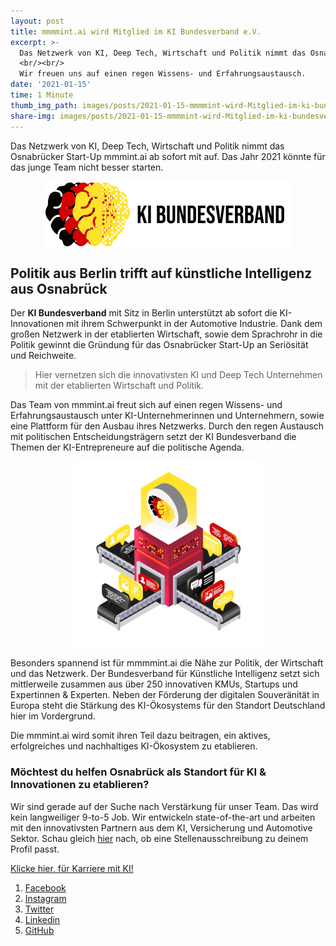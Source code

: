 ```yaml
---
layout: post
title: mmmmint.ai wird Mitglied im KI Bundesverband e.V.
excerpt: >-
  Das Netzwerk von KI, Deep Tech, Wirtschaft und Politik nimmt das Osnabrücker Start-Up mmmint.ai ab sofort mit auf. Das Jahr 2021 könnte für das junge Team nicht besser starten.
  <br/><br/>
  Wir freuen uns auf einen regen Wissens- und Erfahrungsaustausch.
date: '2021-01-15'
time: 1 Minute
thumb_img_path: images/posts/2021-01-15-mmmmint-wird-Mitglied-im-ki-bundesverband/Hero.png
share-img: images/posts/2021-01-15-mmmmint-wird-Mitglied-im-ki-bundesverband/Hero.png
---
```


Das Netzwerk von KI, Deep Tech, Wirtschaft und Politik nimmt das Osnabrücker Start-Up mmmint.ai ab sofort mit auf. Das Jahr 2021 könnte für das junge Team nicht besser starten.

[<img src="/images/Ki_Verband_Logo_klein.png" alt="logo ki bundesverband" style="margin: auto;  display: block;" />](https://ki-verband.de/)

## Politik aus Berlin trifft auf künstliche Intelligenz aus Osnabrück

Der <strong>KI Bundesverband</strong> mit Sitz in Berlin unterstützt ab sofort die KI-Innovationen mit ihrem Schwerpunkt in der Automotive Industrie. Dank dem großen Netzwerk in der etablierten Wirtschaft, sowie dem Sprachrohr in die Politik gewinnt die Gründung für das Osnabrücker Start-Up an Seriösität und Reichweite.

> Hier vernetzen sich die innovativsten KI und Deep Tech Unternehmen mit der etablierten Wirtschaft und Politik.

Das Team von mmmint.ai freut sich auf einen regen Wissens- und Erfahrungsaustausch unter KI-Unternehmerinnen und Unternehmern, sowie eine Plattform für den Ausbau ihres Netzwerks. Durch den regen Austausch mit politischen Entscheidungsträgern setzt der KI Bundesverband die Themen der KI-Entrepreneure auf die politische Agenda.

[<img src="/images/posts/2021-01-15-mmmmint-wird-Mitglied-im-ki-bundesverband/Hero.png" alt="logo ki bundesverband" style="height: 300px; margin: auto;  display: block;" />](https://ki-verband.de/)

Besonders spannend ist für mmmmint.ai die Nähe zur Politik, der Wirtschaft und das Netzwerk. Der Bundesverband für Künstliche Intelligenz setzt sich mittlerweile zusammen aus über 250 innovativen KMUs, Startups und Expertinnen & Experten. Neben der Förderung der digitalen Souveränität in Europa steht die Stärkung des KI-Ökosystems für den Standort Deutschland hier im Vordergrund.

Die mmmint.ai wird somit ihren Teil dazu beitragen, ein aktives, erfolgreiches und nachhaltiges KI-Ökosystem zu etablieren.

### Möchtest du helfen Osnabrück als Standort für KI & Innovationen zu etablieren?

Wir sind gerade auf der Suche nach Verstärkung für unser Team. Das wird kein langweiliger 9-to-5 Job. Wir entwickeln state-of-the-art und arbeiten mit den innovativsten Partnern aus dem KI, Versicherung und Automotive Sektor. Schau gleich [hier](/career) nach, ob eine Stellenausschreibung zu deinem Profil passt.

<a href="/career" class="button">Klicke hier, für Karriere mit KI!</a>

1. [Facebook](https://www.facebook.com/mmmintai/)
2. [Instagram](https://instagram.com/mmmint.ai)
3. [Twitter](https://twitter.com/mmmint_ai)
4. [Linkedin](https://linkedin.com/company/mmmint-ai/)
5. [GitHub](https://github.com/mmmint-ai)
